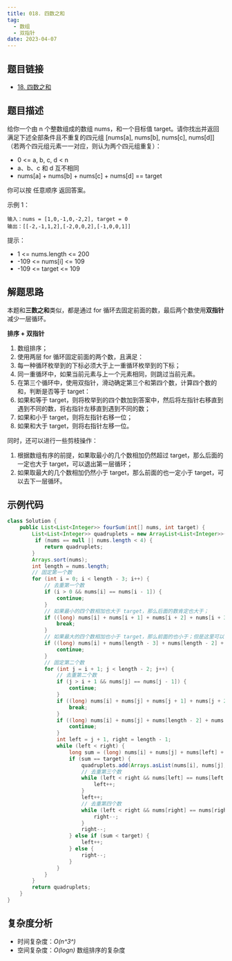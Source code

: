 ```yaml
---
title: 018. 四数之和
tag:
  - 数组
  - 双指针
date: 2023-04-07
---
```


## 题目链接

- [18. 四数之和](https://leetcode.cn/problems/4sum/)

## 题目描述 <Badge text="中等" type="warning"/>

给你一个由 n 个整数组成的数组 nums，和一个目标值 target。请你找出并返回满足下述全部条件且不重复的四元组 [nums[a], nums[b], nums[c], nums[d]] （若两个四元组元素一一对应，则认为两个四元组重复）：

- 0 <= a, b, c, d < n
- a、b、c 和 d 互不相同
- nums[a] + nums[b] + nums[c] + nums[d] == target

你可以按 任意顺序 返回答案。

示例 1：

```
输入：nums = [1,0,-1,0,-2,2], target = 0
输出：[[-2,-1,1,2],[-2,0,0,2],[-1,0,0,1]]
```

提示：

- 1 <= nums.length <= 200
- -109 <= nums[i] <= 109
- -109 <= target <= 109

## 解题思路

本题和**三数之和**类似，都是通过 for 循环去固定前面的数，最后两个数使用**双指针**减少一层循环。

**排序 + 双指针**

1. 数组排序；
2. 使用两层 for 循环固定前面的两个数，且满足：
  1. 每一种循环枚举到的下标必须大于上一重循环枚举到的下标；
  2. 同一重循环中，如果当前元素与上一个元素相同，则跳过当前元素。
3. 在第三个循环中，使用双指针，滑动确定第三个和第四个数，计算四个数的和，判断是否等于 target：
  1. 如果和等于 target，则将枚举到的四个数加到答案中，然后将左指针右移直到遇到不同的数，将右指针左移直到遇到不同的数；
  2. 如果和小于 target，则将左指针右移一位；
  3. 如果和大于 target，则将右指针左移一位。

同时，还可以进行一些剪枝操作：

1. 根据数组有序的前提，如果取最小的几个数相加仍然超过 target，那么后面的一定也大于 target，可以退出第一层循环；
2. 如果取最大的几个数相加仍然小于 target，那么前面的也一定小于 target，可以去下一层循环。

## 示例代码

```java
class Solution {
    public List<List<Integer>> fourSum(int[] nums, int target) {
        List<List<Integer>> quadruplets = new ArrayList<List<Integer>>();
         if (nums == null || nums.length < 4) {
            return quadruplets;
        }
        Arrays.sort(nums);
        int length = nums.length;
        // 固定第一个数
        for (int i = 0; i < length - 3; i++) {
            // 去重第一个数
            if (i > 0 && nums[i] == nums[i - 1]) {
                continue;
            }
            // 如果最小的四个数相加也大于 target，那么后面的数肯定也大于；
            if ((long) nums[i] + nums[i + 1] + nums[i + 2] + nums[i + 3] > target) {
                break;
            }
            // 如果最大的四个数相加也小于 target，那么前面的也小于；但是这里可以替换第一个数，因为它是越来越大的
            if ((long) nums[i] + nums[length - 3] + nums[length - 2] + nums[length - 1] < target) {
                continue;
            }
            // 固定第二个数
            for (int j = i + 1; j < length - 2; j++) {
                // 去重第二个数
                if (j > i + 1 && nums[j] == nums[j - 1]) {
                    continue;
                }
                if ((long) nums[i] + nums[j] + nums[j + 1] + nums[j + 2] > target) {
                    break;
                }
                if ((long) nums[i] + nums[j] + nums[length - 2] + nums[length - 1] < target) {
                    continue;
                }
                int left = j + 1, right = length - 1;
                while (left < right) {
                    long sum = (long) nums[i] + nums[j] + nums[left] + nums[right];
                    if (sum == target) {
                        quadruplets.add(Arrays.asList(nums[i], nums[j], nums[left], nums[right]));
                        // 去重第三个数
                        while (left < right && nums[left] == nums[left + 1]) {
                            left++;
                        }
                        left++;
                        // 去重第四个数
                        while (left < right && nums[right] == nums[right - 1]) {
                            right--;
                        }
                        right--;
                    } else if (sum < target) {
                        left++;
                    } else {
                        right--;
                    }
                }
            }
        }
        return quadruplets;
    }
}
```

## 复杂度分析

- 时间复杂度：*O(n^3^)*
- 空间复杂度：*O(logn)* 数组排序的复杂度